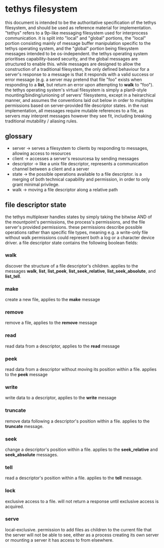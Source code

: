 # tethys filesystem
this document is intended to be the authoritative specification of the tethys filesystem, and should be used as reference material for implementation. "tethys" refers to a 9p-like messaging filesystem used for interprocess communication. it is split into "local" and "global" portions, the "local" portion consisting mainly of message buffer manipulation specific to the tethys operating system, and the "global" portion being filesystem messages intended to be os-independent. the tethys operating system prioritises capability-based security, and the global messages are structured to enable this. while messages are designed to allow the construction of a traditional filesystem, the only defined behaviour for a server's response to a message is that it responds with a valid success or error message (e.g. a server may pretend that file "foo" exists when responding to a **list**, but return an error upon attempting to **walk** to "foo"). the tethys operating system's virtual filesystem is simply a plan9-style mounting/binding/unioning of servers' filesystems, except in a heirarchical manner, and assumes the conventions laid out below in order to multiplex permissions based on server-provided file descriptor states. in the rust implementation, all messages require mutable references to a file, as servers may interpret messages however they see fit, including breaking traditional mutability / aliasing rules.

## glossary
- server -> serves a filesystem to clients by responding to messages, allowing access to resources
- client -> accesses a server's resourcesa by sending messages
- descriptor -> like a unix file descriptor, represents a communication channel between a client and a server
- state -> the possible operations available to a file descriptor. is a merging of both technical capability and permission, in order to only grant minimal privilege.
- walk -> moving a file descriptor along a relative path

## file descriptor state
the tethys multiplexer handles states by simply taking the bitwise AND of the mountpoint's permissions, the process's permissions, and the file server's provided permissions. these permissions describe possible operations rather than specific file types, meaning e.g. a write-only file without walk permissions could represent both a log or a character device driver. a file descriptor state contains the following boolean fields:
### walk
discover the structure of a file descriptor's children. applies to the messages **walk**, **list**, **list_peek**, **list_seek_relative**, **list_seek_absolute**, and **list_tell**.
### make
create a new file, applies to the **make** message
### remove
remove a file, applies to the **remove** message
### read
read data from a descriptor, applies to the **read** message
### peek
read data from a descriptor without moving its position within a file. applies to the **peek** message
### write
write data to a descriptor, applies to the **write** message
### truncate
remove data following a descriptor's position within a file. applies to the **truncate** message.
### seek
change a descriptor's position within a file. applies to the **seek_relative** and **seek_absolute** messages.
### tell
read a descriptor's position within a file. applies to the **tell** message.
### lock
exclusive access to a file. will not return a response until exclusive access is acquired.
### serve
local-exclusive. permission to add files as children to the current file that the server will not be able to see, either as a process creating its own server or mounting a server it has access to from elsewhere.
